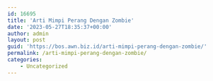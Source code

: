 ```yaml
---
id: 16695
title: 'Arti Mimpi Perang Dengan Zombie'
date: '2023-05-27T18:35:37+00:00'
author: admin
layout: post
guid: 'https://bos.awn.biz.id/arti-mimpi-perang-dengan-zombie/'
permalink: /arti-mimpi-perang-dengan-zombie/
categories:
    - Uncategorized
---
```


